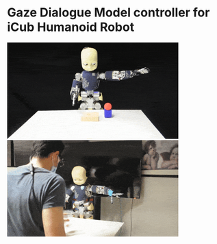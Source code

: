 # Gaze Dialogue Model controller for iCub Humanoid Robot 

<img src="../doc/giving_gd_1.gif" width="400" height="225" /> <img src="../doc/handover_gd_1.gif" width="400" height="225" />

